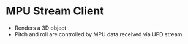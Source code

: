 # MPU Stream Client

- Renders a 3D object
- Pitch and roll are controlled by MPU data received via UPD stream

